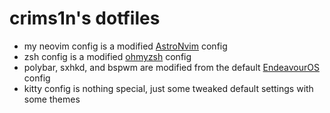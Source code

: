 # crims1n's dotfiles
- my neovim config is a modified [AstroNvim](https://github.com/AstroNvim/AstroNvim) config
- zsh config is a modified [ohmyzsh](https://ohmyz.sh/) config
- polybar, sxhkd, and bspwm are modified from the default [EndeavourOS](https://endeavouros.com/) config
- kitty config is nothing special, just some tweaked default settings with some themes
